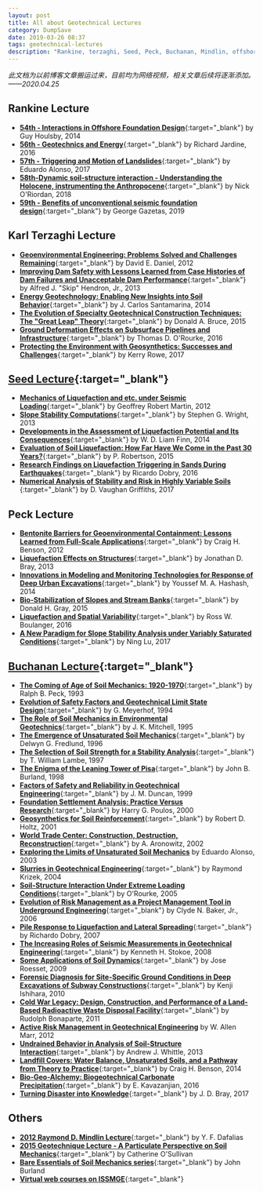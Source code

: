 ```yaml
---
layout: post
title: All about Geotechnical Lectures
category: DumpSave
date: 2019-03-26 08:37
tags: geotechnical-lectures
description: "Rankine, terzaghi, Seed, Peck, Buchanan, Mindlin, offshore, foundation design, geotechnics, energy, landslides, dynamic, soil-structure, interaction, seismic, geoenvironmental engineering, dam safety, ground deformation, pipelines, geosynthetics, liquefaction, mechanics, slope stability, computation, assessment, sands,  numerical, limit state, unsaturated, strength, foundation settlement, pile, lateral spreading, landfill, geotechnique, issmge, houlsby, jardine, alonso, riordan, gazetas, daniel, hendron, santamarina, bruce, rourke, rowe, martin, wright, finn, robertson, dobry, griffiths, benson, bray, hashash, gray, boulanger, ning lu, peck, meyerhof, mitchell, fredlund, lambe, burland, duncan, poulos, holtz, Aronowitz,Krizek,Baker, stokoe, roesset, ishihara,Bonaparte, marr, whittle, Kavazanjian, dafalias, sullivan"
---
```


*此文档为以前博客文章搬运过来，目前均为网络视频，相关文章后续将逐渐添加。——2020.04.25* 

## Rankine Lecture

- [**54th - Interactions in Offshore Foundation Design**](https://www.ice.org.uk/eventarchive/54th-bga-rankine-lecture-interactions-christchurch){:target="_blank"} by Guy Houlsby, 2014
- [**56th - Geotechnics and Energy**](https://www.ice.org.uk/eventarchive/rankine-lecture-2016){:target="_blank"} by Richard Jardine, 2016
- [**57th - Triggering and Motion of Landslides**](https://www.ice.org.uk/eventarchive/57-rankine-lecture-london){:target="_blank"} by Eduardo Alonso, 2017
- [**58th-Dynamic soil-structure interaction - Understanding the Holocene, instrumenting the Anthropocene**](https://www.youtube.com/watch?v=44x4KuheZiQ){:target="_blank"} by Nick O'Riordan, 2018
- [**59th - Benefits of unconventional seismic foundation design**](https://www.youtube.com/watch?v=pOXzqjTo34o){:target="_blank"} by George Gazetas, 2019

## Karl Terzaghi Lecture

- [**Geoenvironmental Engineering: Problems Solved and Challenges Remaining**](https://www.youtube.com/watch?v=igQKS0s68R4){:target="_blank"}  by David E. Daniel, 2012
- [**Improving Dam Safety with Lessons Learned from Case Histories of Dam Failures and Unacceptable Dam Performance**](https://www.youtube.com/watch?v=nmraUkMRURo){:target="_blank"} by Alfred J. "Skip" Hendron, Jr., 2013
- [**Energy Geotechnology: Enabling New Insights into Soil Behavior**](https://www.youtube.com/watch?v=YQGdw_-mOyc){:target="_blank"} by J. Carlos Santamarina, 2014
- [**The Evolution of Specialty Geotechnical Construction Techniques: The "Great Leap" Theory**](https://www.youtube.com/watch?v=uOx5tmdTeC8&t=8s){:target="_blank"} by Donald A. Bruce, 2015
- [**Ground Deformation Effects on Subsurface Pipelines and Infrastructure**](https://www.youtube.com/watch?v=fcJ5Rc7fRNg&t=41s){:target="_blank"} by Thomas D. O'Rourke, 2016
- [**Protecting the Environment with Geosynthetics: Successes and Challenges**](https://www.youtube.com/watch?v=vyLpkObB1a8&t=270s){:target="_blank"} by Kerry Rowe, 2017

## [Seed Lecture](https://www.asce.org/templates/award-detail.aspx?id=6700&all_recipients=1){:target="_blank"}

- [**Mechanics of Liquefaction and etc. under Seismic Loading**](https://www.youtube.com/watch?v=lIyXXWLRdJc){:target="_blank"} by Geoffrey Robert Martin, 2012
- [**Slope Stability Computations**](https://www.youtube.com/watch?v=Q_6aOU7msBM&t=24s){:target="_blank"} by Stephen G. Wright, 2013
- [**Developments in the Assessment of Liquefaction Potential and Its Consequences**](https://www.youtube.com/watch?v=O3IbEDRWKog&t=361s){:target="_blank"} by W. D. Liam Finn, 2014
- [**Evaluation of Soil Liquefaction: How Far Have We Come in the Past 30 Years?**](https://www.youtube.com/watch?v=J2-tMdbMvNg&t=70s){:target="_blank"} by P. Robertson, 2015
- [**Research Findings on Liquefaction Triggering in Sands During Earthquakes**](https://www.youtube.com/watch?v=1bGpbQxhk-A){:target="_blank"} by Ricardo Dobry, 2016
- [**Numerical Analysis of Stability and Risk in Highly Variable Soils** ](https://www.youtube.com/watch?v=i94RoQGb1nQ){:target="_blank"} by D. Vaughan Griffiths, 2017

## Peck Lecture

- [**Bentonite Barriers for Geoenvironmental Containment: Lessons Learned from Full-Scale Applications**](https://www.youtube.com/watch?v=AAaRCfrSCGo){:target="_blank"} by Craig H. Benson, 2012
- [**Liquefaction Effects on Structures**](https://www.youtube.com/watch?v=mO7LAZgtdoI){:target="_blank"} by Jonathan D. Bray, 2013
- [**Innovations in Modeling and Monitoring Technologies for Response of Deep Urban Excavations**](https://www.youtube.com/watch?v=luUIdMVkSqM){:target="_blank"} by Youssef M. A. Hashash, 2014
- [**Bio-Stabilization of  Slopes and Stream Banks**](https://www.youtube.com/watch?v=0lUn5_7fHmE){:target="_blank"} by Donald H. Gray, 2015
- [**Liquefaction and Spatial Variability**](https://www.youtube.com/watch?v=Ns6txrlSZYY){:target="_blank"} by Ross W. Boulanger, 2016
- [**A New Paradigm for Slope Stability Analysis under Variably Saturated Conditions**](https://www.youtube.com/watch?v=Vtq0_KBRD_g){:target="_blank"} by Ning Lu, 2017

## [Buchanan Lecture](https://ceprofs.civil.tamu.edu/briaud/buchanan.html){:target="_blank"}

- [**The Coming of Age of Soil Mechanics: 1920-1970**](https://www.youtube.com/watch?v=NC3PfR7SgOg){:target="_blank"} by Ralph B. Peck, 1993
- [**Evolution of Safety Factors and Geotechnical Limit State Design**](https://www.youtube.com/watch?v=ksg4t_VIWxc){:target="_blank"} by G. Meyerhof, 1994
- [**The Role of Soil Mechanics in Environmental Geotechnics**](https://www.youtube.com/watch?v=bI4wxsSSCo4){:target="_blank"} by J. K. Mitchell, 1995
- [**The Emergence of Unsaturated Soil Mechanics**](https://www.youtube.com/watch?v=zm7PHNrp1DQ){:target="_blank"} by Delwyn G. Fredlund, 1996
- [**The Selection of Soil Strength for a Stability Analysis**](https://www.youtube.com/watch?v=jGy8WT_-bRs){:target="_blank"} by T. William Lambe, 1997
- [**The Enigma of the Leaning Tower of Pisa**](https://www.youtube.com/watch?v=hGVYZ6uaGGU){:target="_blank"} by John B. Burland, 1998
- [**Factors of Safety and Reliability in Geotechnical Engineering**](https://www.youtube.com/watch?v=_EbXqu4Iq7w){:target="_blank"} by J. M. Duncan, 1999
- [**Foundation Settlement Analysis: Practice Versus Research**](https://www.youtube.com/watch?v=tkd1UBqo3os){:target="_blank"} by Harry G. Poulos, 2000
- [**Geosynthetics for Soil Reinforcement**](https://www.youtube.com/watch?v=ZSSH9HB_RIU){:target="_blank"} by Robert D. Holtz, 2001
- [**World Trade Center: Construction, Destruction, Reconstruction**](https://www.youtube.com/watch?v=GyLesLrLJ-o){:target="_blank"} by A. Aronowitz, 2002
- [**Exploring the Limits of Unsaturated Soil Mechanics**](https://www.youtube.com/watch?v=br0ecQSyyrQ) by Eduardo Alonso, 2003
- [**Slurries in Geotechnical Engineering**](https://www.youtube.com/watch?v=7IE-SmqX34M){:target="_blank"} by Raymond Krizek, 2004
- [**Soil-Structure Interaction Under Extreme Loading Conditions**](https://www.youtube.com/watch?v=Fj9B71UAPec){:target="_blank"} by O'Rourke, 2005
- [**Evolution of Risk Management as a Project Management Tool in Underground Engineering**](https://www.youtube.com/watch?v=3i1tBWMFijs){:target="_blank"} by Clyde N. Baker, Jr., 2006
- [**Pile Response to Liquefaction and Lateral Spreading**](https://www.youtube.com/watch?v=Or4UF9T7ZHc){:target="_blank"} by Richardo Dobry, 2007
- [**The Increasing Roles of Seismic Measurements in Geotechnical Engineering**](https://www.youtube.com/watch?v=iW_TA2-mDng){:target="_blank"} by Kenneth H. Stokoe, 2008
- [**Some Applications of Soil Dynamics**](https://www.youtube.com/watch?v=iuUeVCtyZpg){:target="_blank"} by Jose Roesset, 2009
- [**Forensic Diagnosis for Site-Specific Ground Conditions in Deep Excavations of Subway Constructions**](https://www.youtube.com/watch?v=fP0zfsfgDzc){:target="_blank"} by Kenji Ishihara, 2010
- [**Cold War Legacy: Design, Construction, and Performance of a Land-Based Radioactive Waste Disposal Facility**](https://www.youtube.com/watch?v=smxPSYXrgtk){:target="_blank"} by Rudolph Bonaparte, 2011
- [**Active Risk Management in Geotechnical Engineering**](https://www.youtube.com/watch?v=JEdTXnAX0xM)  by W. Allen Marr, 2012
- [**Undrained Behavior in Analysis of Soil-Structure Interaction**](https://www.youtube.com/watch?v=64N2JXoxxz0){:target="_blank"} by Andrew J. Whittle, 2013
- [**Landfill Covers: Water Balance, Unsaturated Soils, and a Pathway from Theory to Practice**](https://www.youtube.com/watch?v=QMBj896bzXs&pbjreload=10){:target="_blank"} by Craig H. Benson, 2014
- [**Bio-Geo-Alchemy: Biogeotechnical Carbonate Precipitation**](https://www.youtube.com/watch?v=uL88qHwEedE&index=2){:target="_blank"} by  E. Kavazanjian, 2016
- [**Turning Disaster into Knowledge**](https://www.youtube.com/watch?v=cNfOeUBFPvg){:target="_blank"} by J. D. Bray, 2017

## Others

- [**2012 Raymond D. Mindlin Lecture**](https://www.youtube.com/watch?v=0FNpCNi03kc){:target="_blank"} by Y. F. Dafalias
- [**2015 Geotechnique Lecture - A Particulate Perspective on Soil Mechanics**](https://www.ice.org.uk/eventarchive/geotechnique-lecture-2015-london){:target="_blank"} by Catherine O'Sullivan
- [**Bare Essentials of Soil Mechanics series**](https://www.youtube.com/playlist?list=PLKVvJWYS08Ye9WBPs3ET8eYqR1nTbu9Qc){:target="_blank"} by John Burland
- [**Virtual web courses on ISSMGE**](http://virtualuniversity.issmge.org/){:target="_blank"}